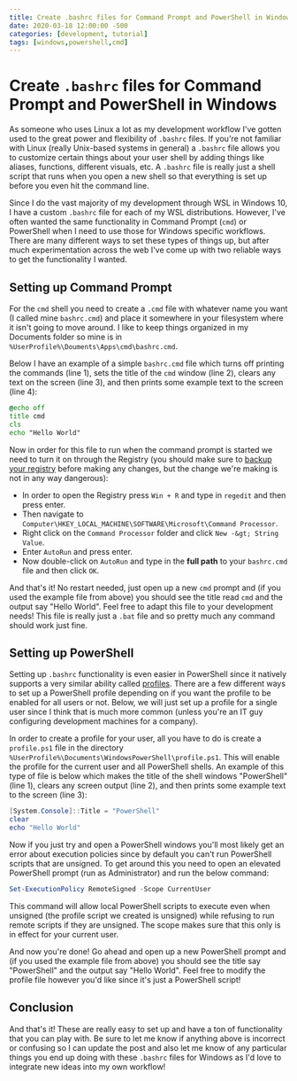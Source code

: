 ```yaml
---
title: Create .bashrc files for Command Prompt and PowerShell in Windows
date: 2020-03-18 12:00:00 -500
categories: [development, tutorial]
tags: [windows,powershell,cmd]
---
```


# Create `.bashrc` files for Command Prompt and PowerShell in Windows

As someone who uses Linux a lot as my development workflow I've gotten used to the great power and flexibility of `.bashrc` files. If you're not familiar with Linux (really Unix-based systems in general) a `.bashrc` file allows you to customize certain things about your user shell by adding things like aliases, functions, different visuals, etc. A `.bashrc` file is really just a shell script that runs when you open a new shell so that everything is set up before you even hit the command line.

Since I do the vast majority of my development through WSL in Windows 10, I have a custom `.bashrc` file for each of my WSL distributions. However, I've often wanted the same functionality in Command Prompt (`cmd`) or PowerShell when I need to use those for Windows specific workflows. There are many different ways to set these types of things up, but after much experimentation across the web I've come up with two reliable ways to get the functionality I wanted.

## Setting up Command Prompt

For the `cmd` shell you need to create a `.cmd` file with whatever name you want (I called mine `bashrc.cmd`) and place it somewhere in your filesystem where it isn't going to move around. I like to keep things organized in my Documents folder so mine is in `%UserProfile%\Douments\Apps\cmd\bashrc.cmd`.

Below I have an example of a simple `bashrc.cmd` file which turns off printing the commands (line 1), sets the title of the `cmd` window (line 2), clears any text on the screen (line 3), and then prints some example text to the screen (line 4):

```bat
@echo off
title cmd
cls
echo "Hello World"
```

Now in order for this file to run when the command prompt is started we need to turn it on through the Registry (you should make sure to [backup your registry](https://support.microsoft.com/en-us/help/322756/how-to-back-up-and-restore-the-registry-in-windows) before making any changes, but the change we're making is not in any way dangerous):

- In order to open the Registry press `Win + R` and type in `regedit` and then press enter.
- Then navigate to `Computer\HKEY_LOCAL_MACHINE\SOFTWARE\Microsoft\Command Processor`.
- Right click on the `Command Processor` folder and click `New -&gt; String Value`.
- Enter `AutoRun` and press enter.
- Now double-click on `AutoRun` and type in the **full path** to your `bashrc.cmd` file and then click `OK`.

And that's it! No restart needed, just open up a new `cmd` prompt and (if you used the example file from above) you should see the title read `cmd` and the output say "Hello World". Feel free to adapt this file to your development needs! This file is really just a `.bat` file and so pretty much any command should work just fine.

## Setting up PowerShell

Setting up `.bashrc` functionality is even easier in PowerShell since it natively supports a very similar ability called [profiles](https://docs.microsoft.com/en-us/powershell/module/microsoft.powershell.core/about/about_profiles?view=powershell-7). There are a few different ways to set up a PowerShell profile depending on if you want the profile to be enabled for all users or not. Below, we will just set up a profile for a single user since I think that is much more common (unless you're an IT guy configuring development machines for a company).

In order to create a profile for your user, all you have to do is create a `profile.ps1` file in the directory `%UserProfile%\Documents\WindowsPowerShell\profile.ps1`. This will enable the profile for the current user and all PowerShell shells. An example of this type of file is below which makes the title of the shell windows "PowerShell" (line 1), clears any screen output (line 2), and then prints some example text to the screen (line 3):


```powershell
[System.Console]::Title = "PowerShell"
clear
echo "Hello World"
```

Now if you just try and open a PowerShell windows you'll most likely get an error about execution policies since by default you can't run PowerShell scripts that are unsigned. To get around this you need to open an elevated PowerShell prompt (run as Administrator) and run the below command:

```powershell
Set-ExecutionPolicy RemoteSigned -Scope CurrentUser
```

This command will allow local PowerShell scripts to execute even when unsigned (the profile script we created is unsigned) while refusing to run remote scripts if they are unsigned. The scope makes sure that this only is in effect for your current user. 

And now you're done! Go ahead and open up a new PowerShell prompt and (if you used the example file from above) you should see the title say "PowerShell" and the output say "Hello World". Feel free to modify the profile file however you'd like since it's just a PowerShell script!

## Conclusion

And that's it! These are really easy to set up and have a ton of functionality that you can play with. Be sure to let me know if anything above is incorrect or confusing so I can update the post and also let me know of any particular things you end up doing with these `.bashrc` files for Windows as I'd love to integrate new ideas into my own workflow!
